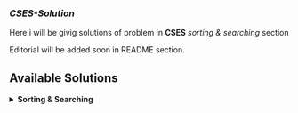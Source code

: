 ### *CSES-Solution*

Here i will be givig solutions of problem in **CSES**  *sorting & searching* section

Editorial will be added soon in README section.

## Available Solutions




<details>
    <summary><b>Sorting & Searching</b></summary>
        <table>
            <tr>
                <th>#</th>
                <th>Problem Title</th>
                <th>Solution Template</th>
            </tr>
            <tr>
                <td>01</td>
                <td>Apartments</td>
                <td><a href="https://github.com/Sahim98/CSES-Solution/blob/main/sorting%20%26%20searching/Apartments.cpp">[Solution]</a></td>
            </tr>
            <tr>
                <td>02</td>
                <td>Concert Tickets</td>
                <td><a href="https://github.com/Sahim98/CSES-Solution/blob/main/sorting%20%26%20searching/Concert Tickets.cpp">[Solution]</a></td>
            </tr>
            <tr>
                <td>03</td>
                <td>Distinct Numbers</td>
                <td><a href="https://github.com/Sahim98/CSES-Solution/blob/main/sorting%20%26%20searching/Distinct Numbers.cpp">[Solution]</a></td>
            </tr>
             <tr>
                <td>04</td>
                <td>Movie Festival</td>
                <td><a href="https://github.com/Sahim98/CSES-Solution/blob/main/sorting%20%26%20searching/Movie Festival.cpp">[Solution]</a></td>
            </tr>
        </table>

</details>

